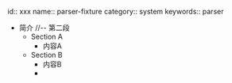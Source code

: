id:: xxx
name:: parser-fixture
category:: system
keywords:: parser

- 简介
  //--
  第二段
	- Section A
		- 内容A
	- Section B
		- 内容B
		-